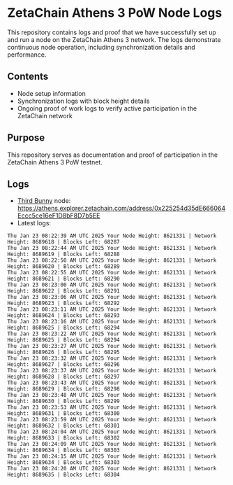 # ZetaChain Athens 3 PoW Node Logs
This repository contains logs and proof that we have successfully set up and run a node on the ZetaChain Athens 3 network. The logs demonstrate continuous node operation, including synchronization details and performance.

## Contents
- Node setup information
- Synchronization logs with block height details
- Ongoing proof of work logs to verify active participation in the ZetaChain network

## Purpose
This repository serves as documentation and proof of participation in the ZetaChain Athens 3 PoW testnet.

## Logs

- [Third Bunny](https://thirdbunny.xyz/) node: https://athens.explorer.zetachain.com/address/0x225254d35dE666064Eccc5ce16eF1D8bF8D7b5EE
- Latest logs:
```
Thu Jan 23 08:22:39 AM UTC 2025 Your Node Height: 8621331 | Network Height: 8689618 | Blocks Left: 68287
Thu Jan 23 08:22:44 AM UTC 2025 Your Node Height: 8621331 | Network Height: 8689619 | Blocks Left: 68288
Thu Jan 23 08:22:50 AM UTC 2025 Your Node Height: 8621331 | Network Height: 8689620 | Blocks Left: 68289
Thu Jan 23 08:22:55 AM UTC 2025 Your Node Height: 8621331 | Network Height: 8689621 | Blocks Left: 68290
Thu Jan 23 08:23:00 AM UTC 2025 Your Node Height: 8621331 | Network Height: 8689622 | Blocks Left: 68291
Thu Jan 23 08:23:06 AM UTC 2025 Your Node Height: 8621331 | Network Height: 8689623 | Blocks Left: 68292
Thu Jan 23 08:23:11 AM UTC 2025 Your Node Height: 8621331 | Network Height: 8689624 | Blocks Left: 68293
Thu Jan 23 08:23:16 AM UTC 2025 Your Node Height: 8621331 | Network Height: 8689625 | Blocks Left: 68294
Thu Jan 23 08:23:22 AM UTC 2025 Your Node Height: 8621331 | Network Height: 8689625 | Blocks Left: 68294
Thu Jan 23 08:23:27 AM UTC 2025 Your Node Height: 8621331 | Network Height: 8689626 | Blocks Left: 68295
Thu Jan 23 08:23:32 AM UTC 2025 Your Node Height: 8621331 | Network Height: 8689627 | Blocks Left: 68296
Thu Jan 23 08:23:37 AM UTC 2025 Your Node Height: 8621331 | Network Height: 8689628 | Blocks Left: 68297
Thu Jan 23 08:23:43 AM UTC 2025 Your Node Height: 8621331 | Network Height: 8689629 | Blocks Left: 68298
Thu Jan 23 08:23:48 AM UTC 2025 Your Node Height: 8621331 | Network Height: 8689630 | Blocks Left: 68299
Thu Jan 23 08:23:53 AM UTC 2025 Your Node Height: 8621331 | Network Height: 8689631 | Blocks Left: 68300
Thu Jan 23 08:23:59 AM UTC 2025 Your Node Height: 8621331 | Network Height: 8689632 | Blocks Left: 68301
Thu Jan 23 08:24:04 AM UTC 2025 Your Node Height: 8621331 | Network Height: 8689633 | Blocks Left: 68302
Thu Jan 23 08:24:09 AM UTC 2025 Your Node Height: 8621331 | Network Height: 8689634 | Blocks Left: 68303
Thu Jan 23 08:24:15 AM UTC 2025 Your Node Height: 8621331 | Network Height: 8689634 | Blocks Left: 68303
Thu Jan 23 08:24:20 AM UTC 2025 Your Node Height: 8621331 | Network Height: 8689635 | Blocks Left: 68304
```
